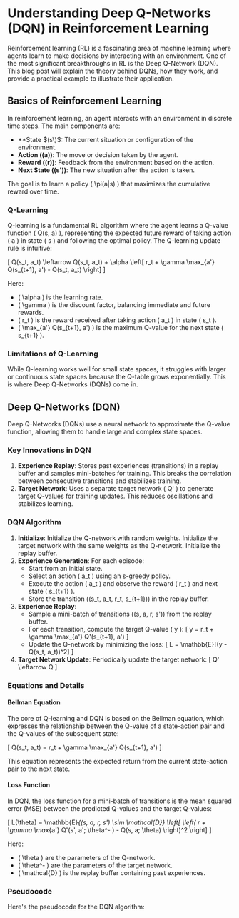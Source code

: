 # Understanding Deep Q-Networks (DQN) in Reinforcement Learning

Reinforcement learning (RL) is a fascinating area of machine learning where agents learn to make decisions by interacting with an environment. One of the most significant breakthroughs in RL is the Deep Q-Network (DQN). This blog post will explain the theory behind DQNs, how they work, and provide a practical example to illustrate their application.

## Basics of Reinforcement Learning

In reinforcement learning, an agent interacts with an environment in discrete time steps. The main components are:

- **State $(s\)$: The current situation or configuration of the environment.
- **Action (\(a\))**: The move or decision taken by the agent.
- **Reward (\(r\))**: Feedback from the environment based on the action.
- **Next State (\(s'\))**: The new situation after the action is taken.

The goal is to learn a policy \( \pi(a|s) \) that maximizes the cumulative reward over time.

### Q-Learning

Q-learning is a fundamental RL algorithm where the agent learns a Q-value function \( Q(s, a) \), representing the expected future reward of taking action \( a \) in state \( s \) and following the optimal policy. The Q-learning update rule is intuitive:

\[
Q(s_t, a_t) \leftarrow Q(s_t, a_t) + \alpha \left[ r_t + \gamma \max_{a'} Q(s_{t+1}, a') - Q(s_t, a_t) \right]
\]

Here:
- \( \alpha \) is the learning rate.
- \( \gamma \) is the discount factor, balancing immediate and future rewards.
- \( r_t \) is the reward received after taking action \( a_t \) in state \( s_t \).
- \( \max_{a'} Q(s_{t+1}, a') \) is the maximum Q-value for the next state \( s_{t+1} \).

### Limitations of Q-Learning

While Q-learning works well for small state spaces, it struggles with larger or continuous state spaces because the Q-table grows exponentially. This is where Deep Q-Networks (DQNs) come in.

## Deep Q-Networks (DQN)

Deep Q-Networks (DQNs) use a neural network to approximate the Q-value function, allowing them to handle large and complex state spaces.

### Key Innovations in DQN

1. **Experience Replay**: Stores past experiences (transitions) in a replay buffer and samples mini-batches for training. This breaks the correlation between consecutive transitions and stabilizes training.
2. **Target Network**: Uses a separate target network \( Q' \) to generate target Q-values for training updates. This reduces oscillations and stabilizes learning.

### DQN Algorithm

1. **Initialize**: Initialize the Q-network with random weights. Initialize the target network with the same weights as the Q-network. Initialize the replay buffer.
2. **Experience Generation**: For each episode:
   - Start from an initial state.
   - Select an action \( a_t \) using an ε-greedy policy.
   - Execute the action \( a_t \) and observe the reward \( r_t \) and next state \( s_{t+1} \).
   - Store the transition \((s_t, a_t, r_t, s_{t+1})\) in the replay buffer.
3. **Experience Replay**:
   - Sample a mini-batch of transitions \((s, a, r, s')\) from the replay buffer.
   - For each transition, compute the target Q-value \( y \):
     \[ y = r_t + \gamma \max_{a'} Q'(s_{t+1}, a') \]
   - Update the Q-network by minimizing the loss:
     \[ L = \mathbb{E}[(y - Q(s_t, a_t))^2] \]
4. **Target Network Update**: Periodically update the target network:
   \[ Q' \leftarrow Q \]

### Equations and Details

#### Bellman Equation

The core of Q-learning and DQN is based on the Bellman equation, which expresses the relationship between the Q-value of a state-action pair and the Q-values of the subsequent state:

\[ Q(s_t, a_t) = r_t + \gamma \max_{a'} Q(s_{t+1}, a') \]

This equation represents the expected return from the current state-action pair to the next state.

#### Loss Function

In DQN, the loss function for a mini-batch of transitions is the mean squared error (MSE) between the predicted Q-values and the target Q-values:

\[ L(\theta) = \mathbb{E}_{(s, a, r, s') \sim \mathcal{D}} \left[ \left( r + \gamma \max_{a'} Q'(s', a'; \theta^- ) - Q(s, a; \theta) \right)^2 \right] \]

Here:
- \( \theta \) are the parameters of the Q-network.
- \( \theta^- \) are the parameters of the target network.
- \( \mathcal{D} \) is the replay buffer containing past experiences.

### Pseudocode

Here's the pseudocode for the DQN algorithm:

